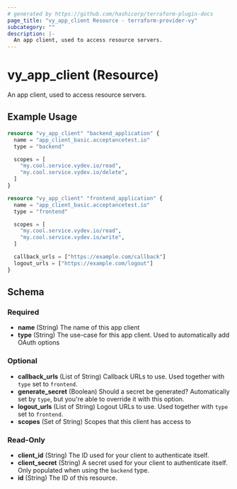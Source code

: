 ```yaml
---
# generated by https://github.com/hashicorp/terraform-plugin-docs
page_title: "vy_app_client Resource - terraform-provider-vy"
subcategory: ""
description: |-
  An app client, used to access resource servers.
---
```


# vy_app_client (Resource)

An app client, used to access resource servers.

## Example Usage

```terraform
resource "vy_app_client" "backend_application" {
  name = "app_client_basic.acceptancetest.io"
  type = "backend"

  scopes = [
    "my.cool.service.vydev.io/read",
    "my.cool.service.vydev.io/delete",
  ]
}

resource "vy_app_client" "frontend_application" {
  name = "app_client_basic.acceptancetest.io"
  type = "frontend"

  scopes = [
    "my.cool.service.vydev.io/read",
    "my.cool.service.vydev.io/write",
  ]

  callback_urls = ["https://example.com/callback"]
  logout_urls = ["https://example.com/logout"]
}
```

<!-- schema generated by tfplugindocs -->
## Schema

### Required

- **name** (String) The name of this app client
- **type** (String) The use-case for this app client. Used to automatically add OAuth options

### Optional

- **callback_urls** (List of String) Callback URLs to use. Used together with `type` set to `frontend`.
- **generate_secret** (Boolean) Should a secret be generated? Automatically set by `type`, but you're able to override it with this option.
- **logout_urls** (List of String) Logout URLs to use. Used together with `type` set to `frontend`.
- **scopes** (Set of String) Scopes that this client has access to

### Read-Only

- **client_id** (String) The ID used for your client to authenticate itself.
- **client_secret** (String) A secret used for your client to authenticate itself. Only populated when using the `backend` type.
- **id** (String) The ID of this resource.


